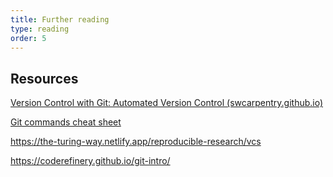 ```yaml
---
title: Further reading
type: reading
order: 5
---
```


## Resources

[Version Control with Git: Automated Version Control (swcarpentry.github.io)](https://swcarpentry.github.io/git-novice/01-basics.html) 

[Git commands cheat sheet](https://training.github.com/downloads/github-git-cheat-sheet.pdf)

https://the-turing-way.netlify.app/reproducible-research/vcs 

https://coderefinery.github.io/git-intro/